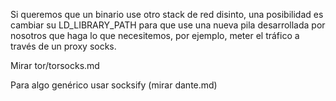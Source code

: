 Si queremos que un binario use otro stack de red disinto, una posibilidad es cambiar su LD_LIBRARY_PATH para que use una nueva pila desarrollada por nosotros que haga lo que necesitemos, por ejemplo, meter el tráfico a través de un proxy socks.

Mirar tor/torsocks.md

Para algo genérico usar socksify (mirar dante.md)
